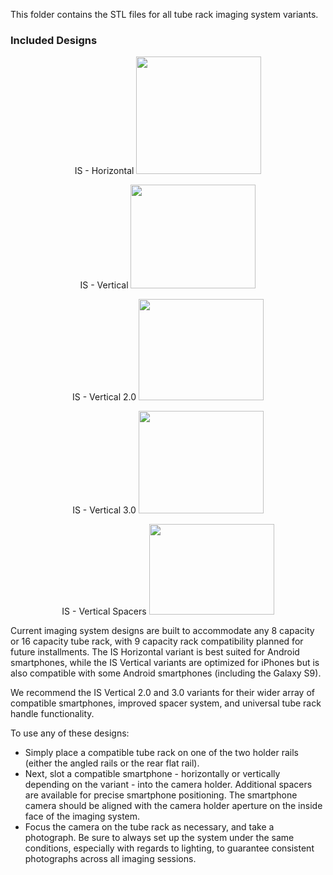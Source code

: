This folder contains the STL files for all tube rack imaging system variants.

### Included Designs

<p align="center">
  IS - Horizontal</b>
  <img src="https://i.imgur.com/io7sEif.png" data-canonical-src="https://i.imgur.com/io7sEif.png" width="200" height="188" />
</p>

<p align="center">
  IS - Vertical</b> 
  <img src="https://i.imgur.com/UDyCZdR.png" data-canonical-src="https://i.imgur.com/UDyCZdR.png" width="200" height="166" />
</p>

<p align="center">
  IS - Vertical 2.0</b> 
  <img src="https://i.imgur.com/1ozHVob.png" data-canonical-src="https://i.imgur.com/1ozHVob.png" width="200" height="162" />
</p>

<p align="center">
  IS - Vertical 3.0</b> 
  <img src="https://i.imgur.com/r3zpYcU.png" data-canonical-src="https://i.imgur.com/r3zpYcU.png" width="200" height="164" />
</p>

<p align="center">
  IS - Vertical Spacers</b> 
  <img src="https://i.imgur.com/BPbyJlc.png" data-canonical-src="https://i.imgur.com/BPbyJlc.png" width="200" height="145" />
</p>

Current imaging system designs are built to accommodate any 8 capacity or 16 capacity tube rack, with 9 capacity rack compatibility planned for future installments. The IS Horizontal variant is best suited for Android smartphones, while the IS Vertical variants are optimized for iPhones but is also compatible with some Android smartphones (including the Galaxy S9).

We recommend the IS Vertical 2.0 and 3.0 variants for their wider array of compatible smartphones, improved spacer system, and universal tube rack handle functionality.

To use any of these designs:
- Simply place a compatible tube rack on one of the two holder rails (either the angled rails or the rear flat rail).
- Next, slot a compatible smartphone - horizontally or vertically depending on the variant - into the camera holder. Additional spacers are available for precise smartphone positioning. The smartphone camera should be aligned with the camera holder aperture on the inside face of the imaging system.
- Focus the camera on the tube rack as necessary, and take a photograph. Be sure to always set up the system under the same conditions, especially with regards to lighting, to guarantee consistent photographs across all imaging sessions.

